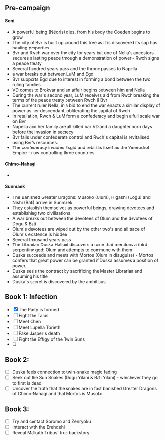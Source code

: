 ## Pre-campaign
#### Seni
- A powerful being (Nëoris) dies, from his body the Coeden begins to grow
- The city of Bvr is built up around this tree as it is discovered its sap has healing properties
- Bvr and Rwch war over the city for years but one of Nella's ancestors secures a lasting peace through a demonstration of power - Rwch signs a peace treaty
- Several hundred years pass and the throne passes to Napella
- a war breaks out between LuM and Egd
- Bvr supports Egd due to interest in forming a bond between the two ruling families
- VD comes to Brokvar and an affair begins between him and Nella
- During the war's second year, LuM receives aid from Rwch breaking the terms of the peace treaty between Rwch & Bvr
- The current ruler Nella, in a bid to end the war enacts a similar display of power as her descendant, obliterating the capital of Rwch
- In retaliation, Rwch & LuM form a confederacy and begin a full scale war on Bvr
- Napella and her family are all killed bar VD and a daughter born days before the invasion in secrecy
- Bvr falls under confederate control and Rwch's capital is revitalised using Bvr's resources.
- The confederacy invades Esgid and rebirths itself as the Ymerodrol Empire - now controlling three countries

#### Chimo-Nahagi
- 
#### Sunmaek
- The Banished Greater Dragons: Musoko (Olum), Higashi (Dogu) and Nishi (Bati) arrive in Sunmaek
- They establish themselves as powerful beings, drawing devotees and establishing two civilisations
- A war breaks out between the devotees of Olum and the devotees of Dogu & Bati
- Olum's devotees are wiped out by the other two's and all trace of Olum's existence is hidden
- Several thousand years pass
- The Librarian Duska Halloni discovers a tome that mentions a third serpentine god: Olum and attempts to commune with them
- Duska succeeds and meets with Mortos (Olum in disuguise) - Mortos confers that great power can be granted if Duska assumes a position of power.
- Duska seals the contract by sacrificing the Master Librarian and assuming his title
- Duska's secret is discovered by the ambitious 
## Book 1: Infection
- [x] The Party is formed
- [ ] Fight the Talus
- [ ] Meet Chen
- [ ] Meet Lupella Torieth
- [ ] Fake Jasper's death
- [ ] Fight the Effigy of the Twin Suns
- [ ] 

## Book 2: 
- [ ] Duska feels connection to twin-snake magic fading
- [ ] Seek out the Sun Snakes (Dogu Yilani & Bati Yilani) - whichever they go to first is dead
- [ ] Uncover the truth that the snakes are in fact banished Greater Dragons of Chimo-Nahagi and that Mortos is Musoko

## Book 3: 
- [ ] Try and contact Soromo and Zenryoku
- [ ] Interact with the Erehdehl
- [ ] Reveal Malkath Tribus' true backstory